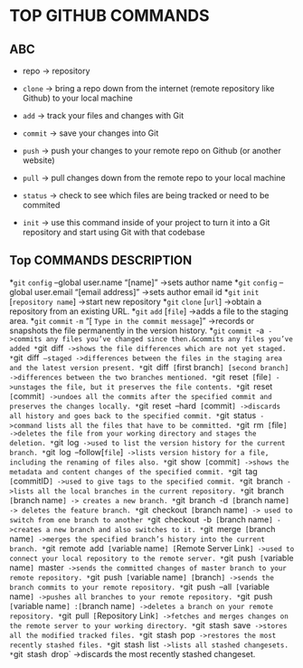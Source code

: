 # TOP GITHUB COMMANDS

## ABC

* repo -> repository
* `clone` -> bring a repo down from the internet (remote repository like Github) to your local machine
* `add` -> track your files and changes with Git
* `commit` -> save your changes into Git
* `push` -> push your changes to your remote repo on Github (or another website)
* `pull` -> pull changes down from the remote repo to your local machine

* `status` -> check to see which files are being tracked or need to be commited
* `init` -> use this command inside of your project to turn it into a Git repository and start using Git with that codebase

## Top COMMANDS DESCRIPTION

*`git` `config` –global user.name “[name]” ->sets author name
*`git` `config` –global user.email “[email address]” ->sets author email id
*`git` `init` [`repository name`] ->start new repository
*`git` `clone` [`url`] ->obtain a repository from an existing URL.
*`git` `add` [`file`] ->adds a file to the staging area.
*`git` `commit` `-m` “[ `Type in the commit message`]” ->records or snapshots the file permanently in the version history.
*`git` `commit `-a` ->commits any files you’ve changed since then.&commits any files you’ve added
*`git` `diff` ->shows the file differences which are not yet staged.
*`git` `diff` –staged ->differences between the files in the staging area and the latest version present.
*`git` `diff` [`first branch`] [second branch] ->differences between the two branches mentioned.
*`git` `reset` [`file`] ->unstages the file, but it preserves the file contents.
*`git` `reset` [`commit`] ->undoes all the commits after the specified commit and preserves the changes locally.
*`git` `reset` `–hard` [`commit`] ->discards all history and goes back to the specified commit.
*`git` `status` ->command lists all the files that have to be committed.
*`git` `rm` [`file`] ->deletes the file from your working directory and stages the deletion.
*`git` `log` ->used to list the version history for the current branch.
*`git` `log` `–follow[`file`]` ->lists version history for a file, including the renaming of files also.
*`git` `show` [`commit`] ->shows the metadata and content changes of the specified commit.
*`git` `tag` [`commitID`] ->used to give tags to the specified commit.
*`git` `branch` ->lists all the local branches in the current repository.
*`git` `branch` [`branch name`] -> creates a new branch.
*`git` `branch` `-d` [`branch name`] -> deletes the feature branch.
*`git` `checkout` [`branch name`] -> used to switch from one branch to another
*`git` `checkout` `-b` [`branch name`] ->creates a new branch and also switches to it.
*`git` `merge` [`branch name`] ->merges the specified branch’s history into the current branch.
*`git` `remote` `add` [`variable name`] [`Remote Server Link`] ->used to connect your local repository to the remote server.
*`git` `push` [`variable name`] `master` ->sends the committed changes of master branch to your remote repository.
*`git` `push` [`variable name`] [`branch`] ->sends the branch commits to your remote repository.
*`git` `push` `–all` [`variable name`] ->pushes all branches to your remote repository.
*`git` `push` [`variable name`] :[`branch name`] ->deletes a branch on your remote repository.
*`git` `pull` [`Repository Link`] ->fetches and merges changes on the remote server to your working directory.
*`git` `stash` `save` ->stores all the modified tracked files.
*`git` `stash` `pop` ->restores the most recently stashed files.
*`git` `stash` `list` ->lists all stashed changesets.
*`git` `stash` `drop` ->discards the most recently stashed changeset.
